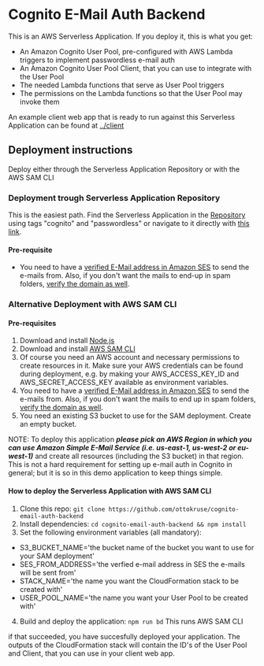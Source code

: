# Cognito E-Mail Auth Backend

This is an AWS Serverless Application. If you deploy it, this is what you get:

- An Amazon Cognito User Pool, pre-configured with AWS Lambda triggers to implement passwordless e-mail auth
- An Amazon Cognito User Pool Client, that you can use to integrate with the User Pool
- The needed Lambda functions that serve as User Pool triggers
- The permissions on the Lambda functions so that the User Pool may invoke them

An example client web app that is ready to run against this Serverless Application can be found at [../client](../client)

## Deployment instructions

Deploy either through the Serverless Application Repository or with the AWS SAM CLI

### Deployment trough Serverless Application Repository

This is the easiest path. Find the Serverless Application in the [Repository](https://console.aws.amazon.com/serverlessrepo/) using tags "cognito" and "passwordless" or navigate to it directly with [this link](https://serverlessrepo.aws.amazon.com/#/applications/arn:aws:serverlessrepo:us-east-1:520945424137:applications~cognito-passwordless-email-auth).

#### Pre-requisite

- You need to have a [verified E-Mail address in Amazon SES](https://docs.aws.amazon.com/ses/latest/DeveloperGuide/verify-email-addresses-procedure.html) to send the e-mails from. Also, if you don't want the mails to end-up in spam folders, [verify the domain as well](https://docs.aws.amazon.com/ses/latest/DeveloperGuide/verify-domain-procedure.html).

### Alternative Deployment with AWS SAM CLI

#### Pre-requisites

1. Download and install [Node.js](https://nodejs.org/en/download/)
2. Download and install [AWS SAM CLI](https://github.com/awslabs/aws-sam-cli)
3. Of course you need an AWS account and necessary permissions to create resources in it. Make sure your AWS credentials can be found during deployment, e.g. by making your AWS_ACCESS_KEY_ID and AWS_SECRET_ACCESS_KEY available as environment variables.
4. You need to have a [verified E-Mail address in Amazon SES](https://docs.aws.amazon.com/ses/latest/DeveloperGuide/verify-email-addresses-procedure.html) to send the e-mails from. Also, if you don't want the mails to end up in spam folders, [verify the domain as well](https://docs.aws.amazon.com/ses/latest/DeveloperGuide/verify-domain-procedure.html).
5. You need an existing S3 bucket to use for the SAM deployment. Create an empty bucket.

NOTE: To deploy this application _**please pick an AWS Region in which you can use Amazon Simple E-Mail Service (i.e. us-east-1, us-west-2 or eu-west-1)**_ and create all resources (including the S3 bucket) in that region. This is not a hard requirement for setting up e-mail auth in Cognito in general; but it is so in this demo application to keep things simple.

#### How to deploy the Serverless Application with AWS SAM CLI

1. Clone this repo: `git clone https://github.com/ottokruse/cognito-email-auth-backend`
2. Install dependencies: `cd cognito-email-auth-backend && npm install`
3. Set the following environment variables (all mandatory):
  - S3_BUCKET_NAME='the bucket name of the bucket you want to use for your SAM deployment'
  - SES_FROM_ADDRESS='the verfied e-mail address in SES the e-mails will be sent from'
  - STACK_NAME='the name you want the CloudFormation stack to be created with'
  - USER_POOL_NAME='the name you want your User Pool to be created with'
4. Build and deploy the application: `npm run bd` This runs AWS SAM CLI

if that succeeded, you have succesfully deployed your application. The outputs of the CloudFormation stack will contain the ID's of the User Pool and Client, that you can use in your client web app.
